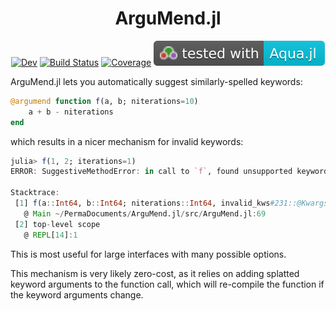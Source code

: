 <div align="center">

# ArguMend.jl

[![Dev](https://img.shields.io/badge/docs-dev-blue.svg)](https://astroautomata.com/ArguMend.jl/dev/)
[![Build Status](https://github.com/MilesCranmer/ArguMend.jl/actions/workflows/CI.yml/badge.svg?branch=main)](https://github.com/MilesCranmer/ArguMend.jl/actions/workflows/CI.yml?query=branch%3Amain)
[![Coverage](https://coveralls.io/repos/github/MilesCranmer/ArguMend.jl/badge.svg?branch=main)](https://coveralls.io/github/MilesCranmer/ArguMend.jl?branch=main)
[![Aqua QA](https://raw.githubusercontent.com/JuliaTesting/Aqua.jl/master/badge.svg)](https://github.com/JuliaTesting/Aqua.jl)

</div>
  
ArguMend.jl lets you automatically suggest
similarly-spelled keywords:

```julia
@argumend function f(a, b; niterations=10)
    a + b - niterations
end
```

which results in a nicer mechanism for invalid keywords:

```julia
julia> f(1, 2; iterations=1)
ERROR: SuggestiveMethodError: in call to `f`, found unsupported keyword argument: `iterations`, perhaps you meant `niterations`

Stacktrace:
 [1] f(a::Int64, b::Int64; niterations::Int64, invalid_kws#231::@Kwargs{iterations::Int64})
   @ Main ~/PermaDocuments/ArguMend.jl/src/ArguMend.jl:69
 [2] top-level scope
   @ REPL[14]:1
```

This is most useful for large interfaces with many possible options.

This mechanism is very likely zero-cost, as it relies on adding splatted
keyword arguments to the function call, which will re-compile the function
if the keyword arguments change.
